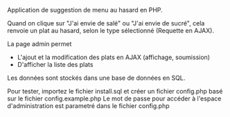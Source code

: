 Application de suggestion de menu au hasard en PHP. 

Quand on clique sur "J'ai envie de salé" ou "J'ai envie de sucré", cela renvoie un plat au hasard, selon le type sélectionné (Requette en AJAX). 

La page admin permet  
- L'ajout et la modification des plats en AJAX (affichage, soumission)
- D'afficher la liste des plats

Les données sont stockés dans une base de données en SQL. 

Pour tester, importez le fichier install.sql et créer un fichier config.php basé sur le fichier config.example.php
Le mot de passe pour accéder à l'espace d'administration est parametré dans le fichier config.php


